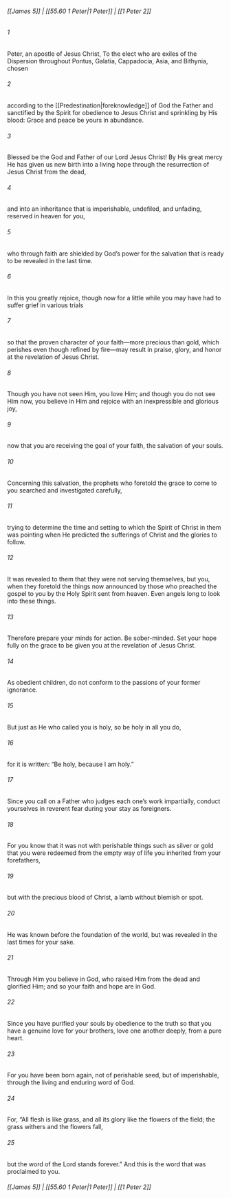 
###### [[James 5]] | [[55.60 1 Peter|1 Peter]] | [[1 Peter 2]]

###### 1
Peter, an apostle of Jesus Christ, To the elect who are exiles of the Dispersion throughout Pontus, Galatia, Cappadocia, Asia, and Bithynia, chosen
###### 2
according to the [[Predestination|foreknowledge]] of God the Father and sanctified by the Spirit for obedience to Jesus Christ and sprinkling by His blood: Grace and peace be yours in abundance.
###### 3
Blessed be the God and Father of our Lord Jesus Christ! By His great mercy He has given us new birth into a living hope through the resurrection of Jesus Christ from the dead,
###### 4
and into an inheritance that is imperishable, undefiled, and unfading, reserved in heaven for you,
###### 5
who through faith are shielded by God’s power for the salvation that is ready to be revealed in the last time.
###### 6
In this you greatly rejoice, though now for a little while you may have had to suffer grief in various trials
###### 7
so that the proven character of your faith—more precious than gold, which perishes even though refined by fire—may result in praise, glory, and honor at the revelation of Jesus Christ.
###### 8
Though you have not seen Him, you love Him; and though you do not see Him now, you believe in Him and rejoice with an inexpressible and glorious joy,
###### 9
now that you are receiving the goal of your faith, the salvation of your souls.
###### 10
Concerning this salvation, the prophets who foretold the grace to come to you searched and investigated carefully,
###### 11
trying to determine the time and setting to which the Spirit of Christ in them was pointing when He predicted the sufferings of Christ and the glories to follow.
###### 12
It was revealed to them that they were not serving themselves, but you, when they foretold the things now announced by those who preached the gospel to you by the Holy Spirit sent from heaven. Even angels long to look into these things.
###### 13
Therefore prepare your minds for action. Be sober-minded. Set your hope fully on the grace to be given you at the revelation of Jesus Christ.
###### 14
As obedient children, do not conform to the passions of your former ignorance.
###### 15
But just as He who called you is holy, so be holy in all you do,
###### 16
for it is written: “Be holy, because I am holy.”
###### 17
Since you call on a Father who judges each one’s work impartially, conduct yourselves in reverent fear during your stay as foreigners.
###### 18
For you know that it was not with perishable things such as silver or gold that you were redeemed from the empty way of life you inherited from your forefathers,
###### 19
but with the precious blood of Christ, a lamb without blemish or spot.
###### 20
He was known before the foundation of the world, but was revealed in the last times for your sake.
###### 21
Through Him you believe in God, who raised Him from the dead and glorified Him; and so your faith and hope are in God.
###### 22
Since you have purified your souls by obedience to the truth so that you have a genuine love for your brothers, love one another deeply, from a pure heart.
###### 23
For you have been born again, not of perishable seed, but of imperishable, through the living and enduring word of God.
###### 24
For, “All flesh is like grass, and all its glory like the flowers of the field; the grass withers and the flowers fall,
###### 25
but the word of the Lord stands forever.” And this is the word that was proclaimed to you.

###### [[James 5]] | [[55.60 1 Peter|1 Peter]] | [[1 Peter 2]]
